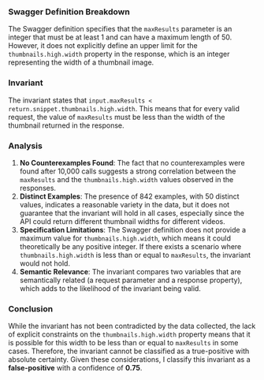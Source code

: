 ### Swagger Definition Breakdown
The Swagger definition specifies that the `maxResults` parameter is an integer that must be at least 1 and can have a maximum length of 50. However, it does not explicitly define an upper limit for the `thumbnails.high.width` property in the response, which is an integer representing the width of a thumbnail image.

### Invariant
The invariant states that `input.maxResults < return.snippet.thumbnails.high.width`. This means that for every valid request, the value of `maxResults` must be less than the width of the thumbnail returned in the response.

### Analysis
1. **No Counterexamples Found**: The fact that no counterexamples were found after 10,000 calls suggests a strong correlation between the `maxResults` and the `thumbnails.high.width` values observed in the responses. 
2. **Distinct Examples**: The presence of 842 examples, with 50 distinct values, indicates a reasonable variety in the data, but it does not guarantee that the invariant will hold in all cases, especially since the API could return different thumbnail widths for different videos.
3. **Specification Limitations**: The Swagger definition does not provide a maximum value for `thumbnails.high.width`, which means it could theoretically be any positive integer. If there exists a scenario where `thumbnails.high.width` is less than or equal to `maxResults`, the invariant would not hold.
4. **Semantic Relevance**: The invariant compares two variables that are semantically related (a request parameter and a response property), which adds to the likelihood of the invariant being valid.

### Conclusion
While the invariant has not been contradicted by the data collected, the lack of explicit constraints on the `thumbnails.high.width` property means that it is possible for this width to be less than or equal to `maxResults` in some cases. Therefore, the invariant cannot be classified as a true-positive with absolute certainty. Given these considerations, I classify this invariant as a **false-positive** with a confidence of **0.75**.
